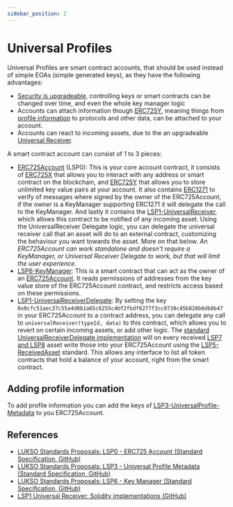 ```yaml
---
sidebar_position: 2
---
```


# Universal Profiles

Universal Profiles are smart contract accounts, that should be used instead of simple EOAs (simple generated keys), as they have the following advantages:

- [Security is upgradeable](NFT2.0.md), controlling keys or smart contracts can be changed over time, and even the whole key manager logic
- Accounts can attach information though [ERC725Y](https://github.com/ethereum/EIPs/blob/master/EIPS/eip-725.md#erc725y), meaning things from [profile information](https://github.com/lukso-network/LIPs/blob/main/LSPs/LSP-3-UniversalProfile-Metadata.md) to protocols and other data, can be attached to your account.
- Accounts can react to incoming assets, due to the an upgradeable [Universal Receiver](https://github.com/lukso-network/LIPs/blob/main/LSPs/LSP-1-UniversalReceiver.md).

A smart contract account can consist of 1 to 3 pieces:

- [ERC725Account](https://github.com/lukso-network/LIPs/blob/main/LSPs/LSP-0-ERC725Account.md) (LSP0): This is your core account contract, it consists of [ERC725X](https://github.com/ethereum/EIPs/blob/master/EIPS/eip-725.md#erc725x) that allows you to interact with any address or smart contract on the blockchain, and [ERC725Y](https://github.com/ethereum/EIPs/blob/master/EIPS/eip-725.md#erc725y) that allows you to store unlimited key value pairs at your account. It also contains [ERC1271](https://eips.ethereum.org/EIPS/eip-1271) to verify of messages where signed by the owner of the ERC725Account, if the owner is a KeyManager supporting ERC1271 it will delegate the call to the KeyManager. And lastly it contains the [LSP1-UniversalReceiver](https://github.com/lukso-network/LIPs/blob/main/LSPs/LSP-1-UniversalReceiver.md), which allows this contract to be notified of any incoming asset. Using the UniversalReceiver Delegate logic, you can delegate the universal receiver call that an asset will do to an external contract, customizing the behaviour you want towards the asset. More on that below. _An ERC725Account can work standalone and doesn't require a KeyManager, or Universal Receiver Delegate to work, but that will limit the user experience._
- [LSP6-KeyManager](./LSP6-KeyManager.md): This is a smart contract that can act as the owner of an [ERC725Account](https://github.com/lukso-network/LIPs/blob/main/LSPs/LSP-0-ERC725Account.md). It reads permissions of addresses from the key value store of the ERC725Account contract, and restricts access based on these permissions.
- [LSP1-UniversalReceiverDelegate](https://github.com/lukso-network/LIPs/blob/main/LSPs/LSP-1-UniversalReceiver.md): By setting the key `0x0cfc51aec37c55a4d0b1a65c6255c4bf2fbdf6277f3cc0730c45b828b6db8b47` in your ERC725Account to a contract address, you can delegate any call to `universalReceiver(typeId, data)` to this contract, which allows you to revert on certain incoming assets, or add other logic. The [standard UniversalReceiverDelegate implementation](https://github.com/lukso-network/lsp-universalprofile-smart-contracts/tree/main/contracts/LSP1-UniversalReceiver) will on every received [LSP7 and LSP8](NFT2.0.md) asset write those into your ERC725Account using the [LSP5-ReceivedAsset](https://github.com/lukso-network/LIPs/blob/main/LSPs/LSP-5-ReceivedAssets.md) standard. This allows any interface to list all token contracts that hold a balance of your account, right from the smart contract.

## Adding profile information

To add profile information you can add the keys of [LSP3-UniversalProfile-Metadata](https://github.com/lukso-network/LIPs/blob/main/LSPs/LSP-3-UniversalProfile-Metadata.md) to you ERC725Account.

## References

- [LUKSO Standards Proposals: LSP0 - ERC725 Account (Standard Specification, GitHub)](https://github.com/lukso-network/LIPs/blob/main/LSPs/LSP-0-ERC725Account.md)
- [LUKSO Standards Proposals: LSP3 - Universal Profile Metadata (Standard Specification, GitHub)](https://github.com/lukso-network/LIPs/blob/main/LSPs/LSP-3-UniversalProfile-Metadata.md)
- [LUKSO Standards Proposals: LSP6 - Key Manager (Standard Specification, GitHub)](https://github.com/lukso-network/LIPs/blob/main/LSPs/LSP-6-KeyManager.md)
- [LSP1 Universal Receiver: Solidity implementations (GitHub)](https://github.com/lukso-network/lsp-universalprofile-smart-contracts/tree/develop/contracts/LSP1UniversalReceiver)

